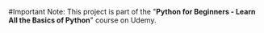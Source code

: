 #Important Note: This project is part of the "**Python for Beginners - Learn All the Basics of Python**" course on Udemy.
